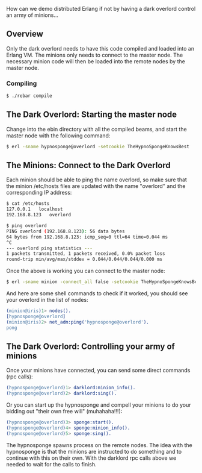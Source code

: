How can we demo distributed Erlang if not by having a dark overlord control an army of minions...

## Overview

Only the dark overlord needs to have this code compiled and loaded into an Erlang VM.
The minions only needs to connect to the master node.
The necessary minion code will then be loaded into the remote nodes by the master node.

### Compiling

```bash
$ ./rebar compile
```

## The Dark Overlord: Starting the master node

Change into the ebin directory with all the compiled beams, and start the master node with the following command:
```bash
$ erl -sname hypnosponge@overlord -setcookie TheHypnoSpongeKnowsBest
```

## The Minions: Connect to the Dark Overlord

Each minion should be able to ping the name overlord, so make sure that the minion /etc/hosts files are updated with the name "overlord" and the corresponding IP address:

```bash
$ cat /etc/hosts
127.0.0.1	localhost
192.168.8.123	overlord
```

```bash
$ ping overlord
PING overlord (192.168.8.123): 56 data bytes
64 bytes from 192.168.8.123: icmp_seq=0 ttl=64 time=0.044 ms
^C
--- overlord ping statistics ---
1 packets transmitted, 1 packets received, 0.0% packet loss
round-trip min/avg/max/stddev = 0.044/0.044/0.044/0.000 ms
```

Once the above is working you can connect to the master node:
```bash
$ erl -sname minion -connect_all false -setcookie TheHypnoSpongeKnowsBest -s net_adm ping_list hypnosponge@overlord
```

And here are some shell commands to check if it worked, you should see your overlord in the list of nodes:
```erlang
(minion@iris)1> nodes().
[hypnosponge@overlord]
(minion@iris)2> net_adm:ping('hypnosponge@overlord').
pong
```

## The Dark Overlord: Controlling your army of minions

Once your minions have connected, you can send some direct commands (rpc calls):

```erlang
(hypnosponge@overlord)1> darklord:minion_info().
(hypnosponge@overlord)2> darklord:sing().
```

Or you can start up the hypnosponge and compell your minions to do your bidding out "their own free will" (muhahaha!!!):
```erlang
(hypnosponge@overlord)3> sponge:start().
(hypnosponge@overlord)4> sponge:minion_info().
(hypnosponge@overlord)5> sponge:sing().
```

The hypnosponge spawns process on the remote nodes.
The idea with the hypnosponge is that the minions are instructed to do something and to continue with this on their own.
With the darklord rpc calls above we needed to wait for the calls to finish.
